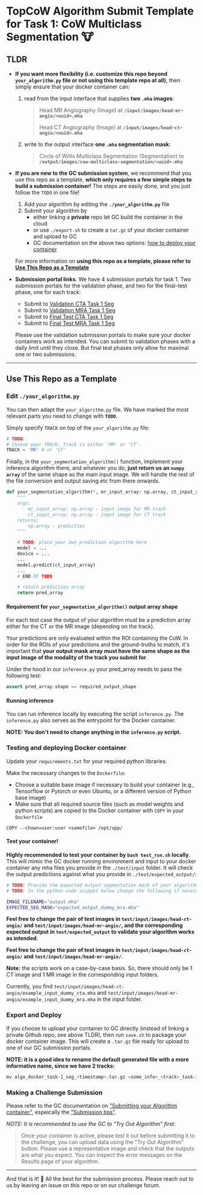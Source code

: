 # TopCoW Algorithm Submit Template for Task 1: CoW Multiclass Segmentation 🐮

## TLDR

* **If you want more flexibility (i.e. customize this repo beyond `your_algorithm.py` file or not using this template repo at all)**, then simply ensure that your docker container can:
  1. read from the input interface that supplies **two `.mha` images**:

        > Head MR Angiography (Image) at **`/input/images/head-mr-angio/<uuid>.mha`**
        >
        > Head CT Angiography (Image) at **`/input/images/head-ct-angio/<uuid>.mha`**

  2. write to the output interface **one `.mha` segmentation mask**:

        > Circle of Willis Multiclass Segmentation (Segmentation) to **`/output/images/cow-multiclass-segmentation/<uuid>.mha`**


* **If you are new to the GC submission system**, we recommend that you use this repo as a template, **which only requires a few simple steps to build a submission container!**
The steps are easily done, and you just follow the `TODO` in one file!

    1. Add your algorithm by editing the **`./your_algorithm.py`** file
    3. Submit your algorithm by
        - either linking a **private** repo let GC build the container in the cloud
        - or use `./export.sh` to create a `tar.gz` of your docker container and upload to GC
        - GC documentation on the above two options: [how to deploy your container](https://grand-challenge.org/documentation/test-and-deploy-your-container/)


  For more information on **using this repo as a template, please refer to [Use This Repo as a Template](#use-this-repo-as-a-template)**


* **Submission portal links**. We have 4 submission portals for task 1. Two submission portals for the validation phase, and two for the final-test phase, one for each track:
    * Submit to [Validation CTA Task 1 Seg](https://topcow24.grand-challenge.org/evaluation/validation-cta-task-1-seg/submissions/create/)
    * Submit to [Validation MRA Task 1 Seg](https://topcow24.grand-challenge.org/evaluation/validation-mra-task-1-seg/submissions/create/)
    * Submit to [Final Test CTA Task 1 Seg](https://topcow24.grand-challenge.org/evaluation/finaltest-cta-task-1-seg/submissions/create/)
    * Submit to [Final Test MRA Task 1 Seg](https://topcow24.grand-challenge.org/evaluation/finaltest-mra-task-1-seg/submissions/create/)

    Please use the validation submission portals to make sure your docker containers work as intended.
    You can submit to validation phases with a daily limit until they close.
    But final test phases only allow for maximal one or two submissions.

---

## Use This Repo as a Template

### Edit `./your_algorithm.py`

You can then adapt the `your_algorithm.py` file. We have marked the most relevant parts you need to change with **`TODO`**.

Simply specify `TRACK` on top of the `your_algorithm.py` file:

```python
# TODO: 
# Choose your TRACK. Track is either 'MR' or 'CT'.
TRACK = 'MR' # or 'CT'
```

Finally, in the `your_segmentation_algorithm()` function, implement your inference algorithm there, and whatever you do,
**just return us an `numpy array`** of the same shape as the main input image. We will handle the rest of the file conversion and output saving etc from there onwards.

```python
def your_segmentation_algorithm(*, mr_input_array: np.array, ct_input_array: np.array) -> np.array:
    """
    args:
        mr_input_array: np.array - input image for MR track
        ct_input_array: np.array - input image for CT track
    returns:
        np.array - prediction
    """

    # TODO: place your own prediction algorithm here
    model = ...
    device = ...
    ...
    model.predict(ct_input_array)
    ...
    # END OF TODO

    # return prediction array
    return pred_array
```

#### Requirement for `your_segmentation_algorithm()` output array shape

For each test case the output of your algorithm must be a prediction array either for the CT or the MR image (depending on the track).

Your predictions are only evaluated within the ROI containing the CoW. In order for the ROIs of your predictions and the ground-truths to match, it's important that **your output mask array must have the same shape as the input image of the modality of the track you submit for**.

Under the hood in our `inference.py` your pred_array needs to pass the following test:
```python
assert pred_array.shape == required_output_shape
```

#### Running inference

You can run inference locally by executing the script `inference.py`. The `inference.py` also serves as the entrypoint for the Docker container. 

**NOTE: You don't need to change anything in the `inference.py` script.**

### Testing and deploying Docker container

Update your `requirements.txt` for your required python libraries.

Make the necessary changes to the `Dockerfile`:

* Choose a suitable base image if necessary to build your container (e.g., Tensorflow or Pytorch or even Ubuntu, or a different version of Python base image)
* Make sure that all required source files (such as model weights and python scripts) are copied to the Docker container with `COPY` in your `Dockerfile`

```docker
COPY --chown=user:user <somefile> /opt/app/
```

#### **Test your container!**

**Highly recommended to test your container by `bash test_run.sh` locally**. This will mimic the GC docker running environment and input to your docker container any mha files you provide in the `./test/input` folder. It will check the output predictions against what you provide in `./test/expected_output/`:

```bash
# TODO: Provide the expected output segmentation mask of your algorithm in ./test/expected_output/
# TODO: In the python code snippet below change the following if necessary:

IMAGE_FILENAME="output.mha"
EXPECTED_SEG_MASK="expected_output_dummy_mra.mha"
```

**Feel free to change the pair of test images in `test/input/images/head-ct-angio/` and `test/input/images/head-mr-angio/`, and the corresponding expected output in `test/expected_output` to validate your algorithm works as intended**.

**Feel free to change the pair of test images in `test/input/images/head-ct-angio/` and `test/input/images/head-mr-angio/`**.

**Note:** the scripts work on a case-by-case basis. So, there should only be 1 CT image and 1 MR image in the corresponding input folders.

Currently, you find `test/input/images/head-ct-angio/example_input_dummy_cta.mha` and `test/input/images/head-mr-angio/example_input_dummy_mra.mha` in the input folder.

### Export and Deploy

If you choose to upload your container to GC directly (instead of linking a private Github repo, see above TLDR), then run `save.sh` to package your docker container image. This will create a `.tar.gz` file ready for upload to one of our GC submission portals.

**NOTE: it is a good idea to rename the default generated file with a more informative name, since we have 2 tracks:**

```bash
mv algo_docker_task-1_seg_<timestamp>.tar.gz <some_info>_<track>_task-1_seg_<timestamp>.tar.gz
```

### Making a Challenge Submission

Please refer to the GC documentation on ["Submitting your Algorithm container"](https://grand-challenge.org/documentation/making-a-challenge-submission/#submitting-your-algorithm-container), espeically the ["Submission tips"](https://grand-challenge.org/documentation/making-a-challenge-submission/#submission-tips).

_NOTE: It is recommended to use the GC to "Try Out Algorithm" first:_
> Once your container is active, please test it out before submitting it to the challenge, you can upload data using the "Try Out Algorithm" button. Please use a representative image and check that the outputs are what you expect. You can inspect the error messages on the Results page of your algorithm.

---

And that is it! 🤠
All the best for the submission process.
Please reach out to us by leaving an issue on this repo or on our challenge forum.
